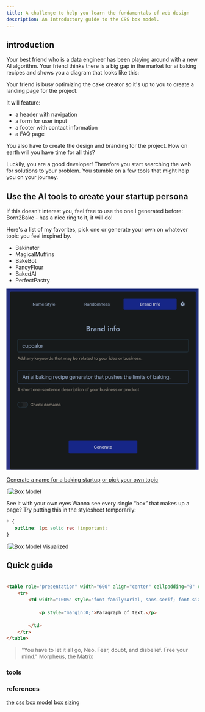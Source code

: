 ```yaml
---
title: A challenge to help you learn the fundamentals of web design
description: An introductory guide to the CSS box model.
---
```


## introduction

Your best friend who is a data engineer has been playing around with a new AI algorithm. Your friend thinks there is a big gap in the market for ai baking recipes and shows you a diagram that looks like this:

Your friend is busy optimizing the cake creator so it's up to you to create a landing page for the project.

It will feature:

- a header with navigation
- a form for user input
- a footer with contact information
- a FAQ page

You also have to create the design and branding for the project.
How on earth will you have time for all this?

Luckily, you are a good developer! Therefore you start searching the web for solutions to your problem. You stumble on a few tools that might help you on your journey.

## Use the AI tools to create your startup persona

If this doesn't interest you, feel free to use the one I generated before:
Born2Bake - has a nice ring to it, it will do!

Here's a list of my favorites, pick one or generate your own on whatever topic you feel inspired by.

- Bakinator
- MagicalMuffins
- BakeBot
- FancyFlour
- BakedAI
- PerfectPastry

![AI name generation](../../../assets/ai-naming.png)

[Generate a name for a baking startup](https://namelix.com/app/?keywords=cupcake)
[or pick your own topic](https://namelix.com/)

[![Box Model](https://i0.wp.com/css-tricks.com/wp-content/uploads/2021/02/thebox.png?w=570&ssl=1)

See it with your own eyes
Wanna see every single “box” that makes up a page? Try putting this in the stylesheet temporarily:

```css
* {
   outline: 1px solid red !important;
}
```

[![Box Model Visualized](https://i0.wp.com/css-tricks.com/wp-content/uploads/2021/02/all-is-a-box.jpg?w=570&ssl=1)

## Quick guide

```html

<table role="presentation" width="600" align="center" cellpadding="0" cellspacing="0" border="0">
    <tr>
        <td width="100%" style="font-family:Arial, sans-serif; font-size:16px; line-height:1.5em; color:#333333; padding:2em; background-color:#e4e4e4;">

            <p style="margin:0;">Paragraph of text.</p>

        </td>
    </tr>
</table>

```

> "You have to let it all go, Neo. Fear, doubt, and disbelief. Free your mind."
> Morpheus, the Matrix

### tools

### references

[the css box model](https://css-tricks.com/the-css-box-model/)
[box sizing](https://css-tricks.com/almanac/properties/b/box-sizing/)
